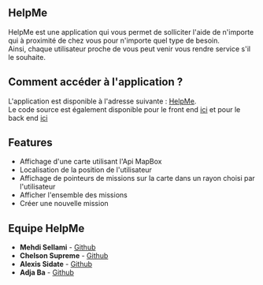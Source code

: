 ## HelpMe
HelpMe est une application qui vous permet de solliciter l'aide de n'importe qui à proximité de chez vous pour n'importe quel type de besoin. <br>
Ainsi, chaque utilisateur proche de vous peut venir vous rendre service s'il le souhaite.

## Comment accéder à l'application ?
L'application est disponible à l'adresse suivante : [HelpMe](https://helpmeweb.herokuapp.com/). <br>
Le code source est également disponible pour le front end [ici](https://github.com/mehdisellami/Helpme-Frontend) et pour le back end [ici](https://github.com/mehdisellami/Helpme-Backend)

## Features
* Affichage d'une carte utilisant l'Api MapBox
* Localisation de la position de l'utilisateur
* Affichage de pointeurs de missions sur la carte dans un rayon choisi par l'utilisateur
* Afficher l'ensemble des missions
* Créer une nouvelle mission

## Equipe HelpMe
* **Mehdi Sellami** - [Github](https://github.com/mehdisellami)
* **Chelson Supreme** - [Github](https://github.com/SUPREMEchelson)
* **Alexis Sidate** - [Github](https://github.com/sidatealexis)
* **Adja Ba** - [Github](https://github.com/adjarokhaya)
